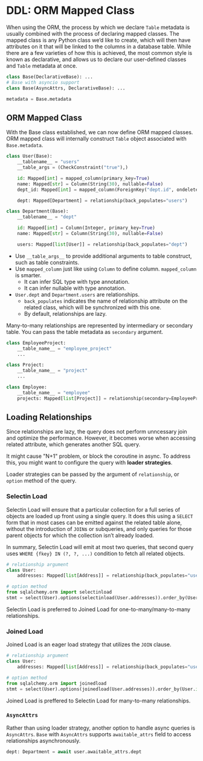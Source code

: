 # DDL: ORM Mapped Class

When using the ORM, the process by which we declare `Table` metadata is usually combined with the process of declaring mapped classes.
The mapped class is any Python class we’d like to create, which will then have attributes on it that will be linked to the columns in a database table.
While there are a few varieties of how this is achieved, the most common style is known as declarative,
and allows us to declare our user-defined classes and `Table` metadata at once.

```py
class Base(DeclarativeBase): ...
# Base with asyncio support
class Base(AsyncAttrs, DeclarativeBase): ...

metadata = Base.metadata
```

## ORM Mapped Class

With the Base class established, we can now define ORM mapped classes.
ORM mapped class will internally construct `Table` object associated with `Base.metadata`.

```py
class User(Base):
    __tablename__ = "users"
    __table_args = (CheckConstraint("true"),)

    id: Mapped[int] = mapped_column(primary_key=True)
    name: Mapped[str] = Column(String(30), nullable=False)
    dept_id: Mapped[int] = mapped_column(ForeignKey("dept.id", ondelete="CASCADE"), nullable=False)

    dept: Mapped[Department] = relationship(back_populates="users")

class Department(Base):
    __tablename__ = "dept"

    id: Mapped[int] = Column(Integer, primary_key=True)
    name: Mapped[str] = Column(String(30), nullable=False)

    users: Mapped[list[User]] = relationship(back_populates="dept")
```

* Use `__table_args__` to provide additional arguments to table construct, such as table constraints.
* Use `mapped_column` just like using `Column` to define column. `mapped_column` is smarter.
    * It can infer SQL type with type annotation.
    * It can infer nullable with type annotation.
* `User.dept` and `Department.users` are relationships.
    * `back_populates` indicates the name of relationship attribute on the related class, which will be synchronized with this one.
    * By default, relationships are lazy.

Many-to-many relationships are represented by intermediary or secondary table.
You can pass the table metadata as `secondary` argument.

```py
class EmployeeProject:
    __table_name__ = "employee_project"
    ...

class Project:
    __table_name__ = "project"
    ...

class Employee:
    __table_name__ = "employee"
    projects: Mapped[list[Project]] = relationship(secondary=EmployeeProject.__table__)
```

## Loading Relationships

Since relationships are lazy, the query does not perform unncessary join and optimize the performance.
However, it becomes worse when accessing related attribute, which generates another SQL query.

It might cause "N+1" problem, or block the coroutine in async.
To address this, you might want to configure the query with **loader strategies**.

Loader strategies can be passed by the argument of `relationship`,
or `option` method of the query.

### Selectin Load

Selectin Load will ensure that a particular collection for a full series of objects are loaded up front using a single query.
It does this using a `SELECT` form that in most cases can be emitted against the related table alone,
without the introduction of `JOIN`s or subqueries, and only queries for those parent objects for which the collection isn’t already loaded.

In summary, Selectin Load will emit at most two queries, that second query uses `WHERE {fkey} IN (?, ?, ...)` condition to fetch all related objects.

```py
# relationship argument
class User:
    addresses: Mapped[list[Address]] = relationship(back_populates="user", lazy="selectin")

# option method
from sqlalchemy.orm import selectinload
stmt = select(User).options(selectinload(User.addresses)).order_by(User.id)
```

Selectin Load is preferred to Joined Load for one-to-many/many-to-many relationships.

### Joined Load

Joined Load is an eager load strategy that utilizes the `JOIN` clause.

```py
# relationship argument
class User:
    addresses: Mapped[list[Address]] = relationship(back_populates="user", lazy="joined")

# option method
from sqlalchemy.orm import joinedload
stmt = select(User).options(joinedload(User.addresses)).order_by(User.id)
```

Joined Load is preffered to Selectin Load for many-to-many relationships.

### `AsyncAttrs`

Rather than using loader strategy, another option to handle async queries is `AsyncAttrs`.
`Base` with `AsyncAttrs` supports `awaitable_attrs` field to access relationships asynchronously.

```py
dept: Department = await user.awaitable_attrs.dept
```
